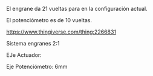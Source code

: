 El engrane da 21 vueltas para en la configuración actual.

El potenciómetro es de 10 vueltas.

https://www.thingiverse.com/thing:2266831

Sistema engranes 2:1

EJe Actuador:

Eje Potenciómetro: 6mm
